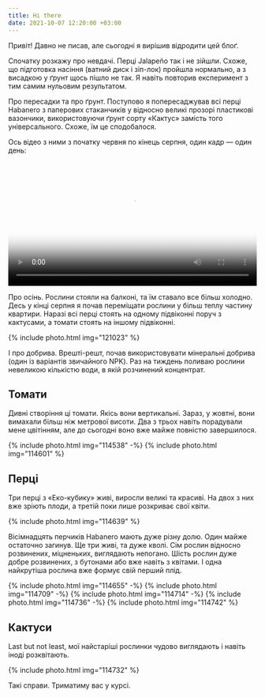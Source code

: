 ```yaml
---
title: Hi there
date: 2021-10-07 12:20:00 +03:00
---
```


Привіт! Давно не писав, але сьогодні я вирішив відродити цей блоґ.

Спочатку розкажу про невдачі. Перці Jalapeño так і не зійшли. Схоже, що підготовка насіння (ватний диск і зіп-лок) пройшла нормально, а з висадкою у ґрунт щось пішло не так. Я навіть повторив експеримент з тим самим нульовим результатом.

Про пересадки та про ґрунт. Поступово я попересаджував всі перці Habanero з паперових стаканчиків у відносно великі прозорі пластикові вазончики, використовуючи ґрунт сорту «Кактус» замість того універсального. Схоже, їм це сподобалося.

Ось відео з ними з початку червня по кінець серпня, один кадр — один день:

<video width="640" style="max-width: 100%" poster="habanero.jpg" controls>
  <source src="habanero.mp4" type="video/mp4; codecs=h264">
  <source src="habanero.webm" type="video/webm; codecs=vp8">
  <a href="habanero.mp4">Відео.</a>
</video>

Про осінь. Рослини стояли на балконі, та їм ставало все більш холодно. Десь у кінці серпня я почав переміщати рослини у більш теплу частину квартири. Наразі всі перці стоять на одному підвіконні поруч з кактусами, а томати стоять на іншому підвіконні.

{% include photo.html img="121023" %}

І про добрива. Врешті-решт, почав використовувати мінеральні добрива (один із варіантів звичайного NPK). Раз на тиждень поливаю рослини невеликою кількістю води, в якій розчинений концентрат.


Томати
------

Дивні створіння ці томати. Якісь вони вертикальні. Зараз, у жовтні, вони вимахали більш ніж метрової висоти. Два з трьох навіть порадували мене цвітінням, але до сьогодні воно вже майже повністю завершилося.

{% include photo.html img="114538" -%}
{% include photo.html img="114601" %}


Перці
-----

Три перці з «Еко-кубику» живі, виросли великі та красиві. На двох з них вже зріють плоди, а третій поки лише розкриває свої квіти.

{% include photo.html img="114639" %}

Вісімнадцять перчиків Habanero мають дуже різну долю. Один майже остаточно загинув. Ще три живі, та дуже кволі. Сім рослин відносно розвинених, міцненьких, виглядають непогано. Шість рослин дуже добре розвинених, з бутонами або вже навіть з квітами. І одна найкрутіша рослина вже формує свій перший плід.

{% include photo.html img="114655" -%}
{% include photo.html img="114709" -%}
{% include photo.html img="114714" -%}
{% include photo.html img="114736" -%}
{% include photo.html img="114742" %}


Кактуси
-------

Last but not least, мої найстаріші рослинки чудово виглядають і навіть іноді розквітають.

{% include photo.html img="114732" %}

Такі справи. Триматиму вас у курсі.

